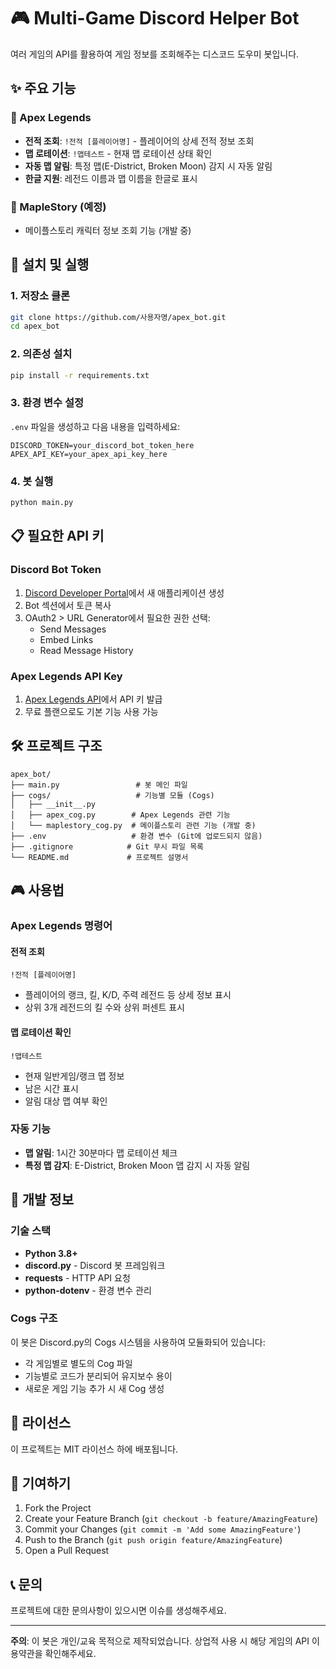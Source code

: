 # 🎮 Multi-Game Discord Helper Bot

여러 게임의 API를 활용하여 게임 정보를 조회해주는 디스코드 도우미 봇입니다.

## ✨ 주요 기능

### 🎯 Apex Legends
- **전적 조회**: `!전적 [플레이어명]` - 플레이어의 상세 전적 정보 조회
- **맵 로테이션**: `!맵테스트` - 현재 맵 로테이션 상태 확인
- **자동 맵 알림**: 특정 맵(E-District, Broken Moon) 감지 시 자동 알림
- **한글 지원**: 레전드 이름과 맵 이름을 한글로 표시

### 🍁 MapleStory (예정)
- 메이플스토리 캐릭터 정보 조회 기능 (개발 중)

## 🚀 설치 및 실행

### 1. 저장소 클론
```bash
git clone https://github.com/사용자명/apex_bot.git
cd apex_bot
```

### 2. 의존성 설치
```bash
pip install -r requirements.txt
```

### 3. 환경 변수 설정
`.env` 파일을 생성하고 다음 내용을 입력하세요:
```env
DISCORD_TOKEN=your_discord_bot_token_here
APEX_API_KEY=your_apex_api_key_here
```

### 4. 봇 실행
```bash
python main.py
```

## 📋 필요한 API 키

### Discord Bot Token
1. [Discord Developer Portal](https://discord.com/developers/applications)에서 새 애플리케이션 생성
2. Bot 섹션에서 토큰 복사
3. OAuth2 > URL Generator에서 필요한 권한 선택:
   - Send Messages
   - Embed Links
   - Read Message History

### Apex Legends API Key
1. [Apex Legends API](https://apexlegendsapi.com/)에서 API 키 발급
2. 무료 플랜으로도 기본 기능 사용 가능

## 🛠️ 프로젝트 구조

```
apex_bot/
├── main.py                 # 봇 메인 파일
├── cogs/                   # 기능별 모듈 (Cogs)
│   ├── __init__.py
│   ├── apex_cog.py        # Apex Legends 관련 기능
│   └── maplestory_cog.py  # 메이플스토리 관련 기능 (개발 중)
├── .env                   # 환경 변수 (Git에 업로드되지 않음)
├── .gitignore            # Git 무시 파일 목록
└── README.md             # 프로젝트 설명서
```

## 🎮 사용법

### Apex Legends 명령어

#### 전적 조회
```
!전적 [플레이어명]
```
- 플레이어의 랭크, 킬, K/D, 주력 레전드 등 상세 정보 표시
- 상위 3개 레전드의 킬 수와 상위 퍼센트 표시

#### 맵 로테이션 확인
```
!맵테스트
```
- 현재 일반게임/랭크 맵 정보
- 남은 시간 표시
- 알림 대상 맵 여부 확인

### 자동 기능
- **맵 알림**: 1시간 30분마다 맵 로테이션 체크
- **특정 맵 감지**: E-District, Broken Moon 맵 감지 시 자동 알림

## 🔧 개발 정보

### 기술 스택
- **Python 3.8+**
- **discord.py** - Discord 봇 프레임워크
- **requests** - HTTP API 요청
- **python-dotenv** - 환경 변수 관리

### Cogs 구조
이 봇은 Discord.py의 Cogs 시스템을 사용하여 모듈화되어 있습니다:
- 각 게임별로 별도의 Cog 파일
- 기능별로 코드가 분리되어 유지보수 용이
- 새로운 게임 기능 추가 시 새 Cog 생성

## 📝 라이선스

이 프로젝트는 MIT 라이선스 하에 배포됩니다.

## 🤝 기여하기

1. Fork the Project
2. Create your Feature Branch (`git checkout -b feature/AmazingFeature`)
3. Commit your Changes (`git commit -m 'Add some AmazingFeature'`)
4. Push to the Branch (`git push origin feature/AmazingFeature`)
5. Open a Pull Request

## 📞 문의

프로젝트에 대한 문의사항이 있으시면 이슈를 생성해주세요.

---

**주의**: 이 봇은 개인/교육 목적으로 제작되었습니다. 상업적 사용 시 해당 게임의 API 이용약관을 확인해주세요.
